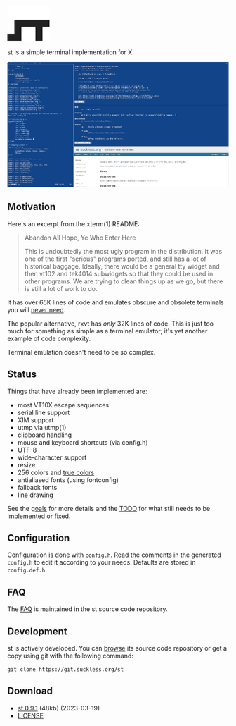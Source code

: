 ![st](st.svg)

st is a simple terminal implementation for X.

[![Screenshot of dwm & st](screenshots/frign-2016-s.png)](screenshots/frign-2016.png)

Motivation
----------
Here's an excerpt from the xterm(1) README:

> Abandon All Hope, Ye Who Enter Here
> 
> This is undoubtedly the most ugly program in the distribution. It was one of
> the first "serious" programs ported, and still has a lot of historical baggage.
> Ideally, there would be a general tty widget and then vt102 and tek4014
> subwidgets so that they could be used in other programs.  We are trying to
> clean things up as we go, but there is still a lot of work to do.

It has over 65K lines of code and emulates obscure and obsolete terminals you
will [never need](https://ub.fnwi.uva.nl/computermuseum//tek4014.html).

The popular alternative, rxvt has *only* 32K lines of code. This is just too
much for something as simple as a terminal emulator; it's yet another example
of code complexity.

Terminal emulation doesn't need to be so complex.

Status
------
Things that have already been implemented are:

* most VT10X escape sequences
* serial line support
* XIM support
* utmp via utmp(1)
* clipboard handling
* mouse and keyboard shortcuts (via config.h)
* UTF-8
* wide-character support
* resize
* 256 colors and [true colors](https://gist.github.com/XVilka/8346728)
* antialiased fonts (using fontconfig)
* fallback fonts
* line drawing

See the [goals](//st.suckless.org/goals) for more details and the
[TODO](//git.suckless.org/st/plain/TODO) for what still needs to be
implemented or fixed.

Configuration
-------------
Configuration is done with `config.h`. Read the comments in the generated
`config.h` to edit it according to your needs. Defaults are stored in
`config.def.h`.

FAQ
---
The [FAQ](//git.suckless.org/st/plain/FAQ) is maintained in the st source code
repository.

Development
-----------
st is actively developed. You can [browse](//git.suckless.org/st) its source
code repository or get a copy using git with the following command:

	git clone https://git.suckless.org/st

Download
--------
* [st 0.9.1](//dl.suckless.org/st/st-0.9.1.tar.gz) (48kb) (2023-03-19)
* [LICENSE](//git.suckless.org/st/plain/LICENSE)

